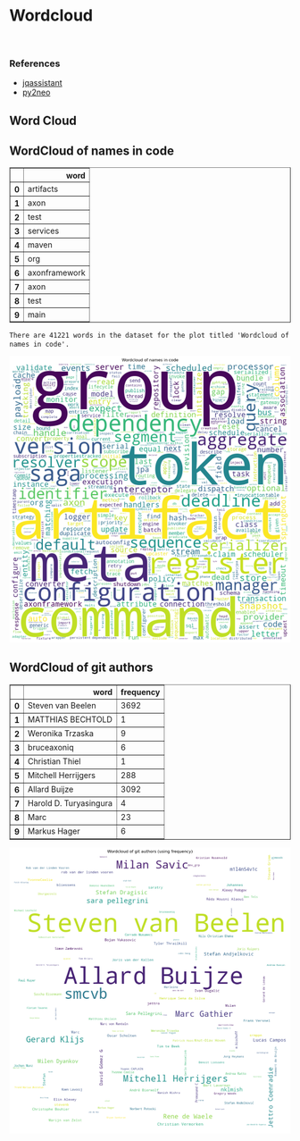 # Wordcloud
<br>  

### References
- [jqassistant](https://jqassistant.org)
- [py2neo](https://py2neo.org/2021.1/)





## Word Cloud

## WordCloud of names in code




<div>
<table border="1" class="dataframe">
  <thead>
    <tr style="text-align: right;">
      <th></th>
      <th>word</th>
    </tr>
  </thead>
  <tbody>
    <tr>
      <th>0</th>
      <td>artifacts</td>
    </tr>
    <tr>
      <th>1</th>
      <td>axon</td>
    </tr>
    <tr>
      <th>2</th>
      <td>test</td>
    </tr>
    <tr>
      <th>3</th>
      <td>services</td>
    </tr>
    <tr>
      <th>4</th>
      <td>maven</td>
    </tr>
    <tr>
      <th>5</th>
      <td>org</td>
    </tr>
    <tr>
      <th>6</th>
      <td>axonframework</td>
    </tr>
    <tr>
      <th>7</th>
      <td>axon</td>
    </tr>
    <tr>
      <th>8</th>
      <td>test</td>
    </tr>
    <tr>
      <th>9</th>
      <td>main</td>
    </tr>
  </tbody>
</table>
</div>



    There are 41221 words in the dataset for the plot titled 'Wordcloud of names in code'.



    
![png](Wordcloud_files/Wordcloud_14_1.png)
    


## WordCloud of git authors




<div>
<table border="1" class="dataframe">
  <thead>
    <tr style="text-align: right;">
      <th></th>
      <th>word</th>
      <th>frequency</th>
    </tr>
  </thead>
  <tbody>
    <tr>
      <th>0</th>
      <td>Steven van Beelen</td>
      <td>3692</td>
    </tr>
    <tr>
      <th>1</th>
      <td>MATTHIAS BECHTOLD</td>
      <td>1</td>
    </tr>
    <tr>
      <th>2</th>
      <td>Weronika Trzaska</td>
      <td>9</td>
    </tr>
    <tr>
      <th>3</th>
      <td>bruceaxoniq</td>
      <td>6</td>
    </tr>
    <tr>
      <th>4</th>
      <td>Christian Thiel</td>
      <td>1</td>
    </tr>
    <tr>
      <th>5</th>
      <td>Mitchell Herrijgers</td>
      <td>288</td>
    </tr>
    <tr>
      <th>6</th>
      <td>Allard Buijze</td>
      <td>3092</td>
    </tr>
    <tr>
      <th>7</th>
      <td>Harold D. Turyasingura</td>
      <td>4</td>
    </tr>
    <tr>
      <th>8</th>
      <td>Marc</td>
      <td>23</td>
    </tr>
    <tr>
      <th>9</th>
      <td>Markus Hager</td>
      <td>6</td>
    </tr>
  </tbody>
</table>
</div>




    
![png](Wordcloud_files/Wordcloud_17_0.png)
    

